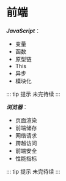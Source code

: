 # 前端

**_JavaScript_**：

- 变量
- 函数
- 原型链
- This
- 异步
- 模块化

::: tip 提示
未完待续
:::

**_浏览器_**：

- 页面渲染
- 前端储存
- 网络请求
- 跨越访问
- 前端安全
- 性能指标

::: tip 提示
未完待续
:::
